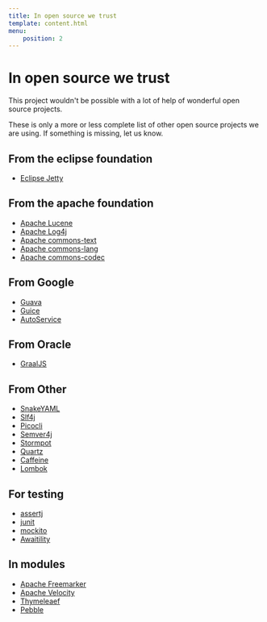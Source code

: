 ```yaml
---
title: In open source we trust
template: content.html
menu:
    position: 2
---
```


# In open source we trust

This project wouldn't be possible with a lot of help of wonderful open source projects.

These is only a more or less complete list of other open source projects we are using.
If something is missing, let us know.

## From the eclipse foundation

* [Eclipse Jetty](https://jetty.org)

## From the apache foundation

* [Apache Lucene](https://lucene.apache.org/core/)
* [Apache Log4j](https://logging.apache.org/log4j/)
* [Apache commons-text](https://commons.apache.org/proper/commons-text/)
* [Apache commons-lang](https://commons.apache.org/proper/commons-lang/)
* [Apache commons-codec](https://commons.apache.org/proper/commons-codec/)

## From Google

* [Guava](https://github.com/google/guava/)
* [Guice](https://github.com/google/guice/)
* [AutoService](https://github.com/google/auto)

## From Oracle

* [GraalJS](https://www.graalvm.org/javascript/)

## From Other

* [SnakeYAML](https://github.com/snakeyaml/snakeyaml)
* [Slf4j](https://www.slf4j.org/)
* [Picocli](https://picocli.info/)
* [Semver4j](https://github.com/semver4j/semver4j)
* [Stormpot](https://github.com/chrisvest/stormpot)
* [Quartz](https://www.quartz-scheduler.org/)
* [Caffeine](https://github.com/ben-manes/caffeine)
* [Lombok](https://projectlombok.org/)

## For testing

* [assertj](https://assertj.github.io/doc/)
* [junit](https://junit.org/junit5/)
* [mockito](https://site.mockito.org/)
* [Awaitility](https://github.com/awaitility/awaitility)


## In modules

* [Apache Freemarker](https://freemarker.apache.org/)
* [Apache Velocity](https://velocity.apache.org/)
* [Thymeleaef](https://www.thymeleaf.org/)
* [Pebble](https://pebbletemplates.io/)
